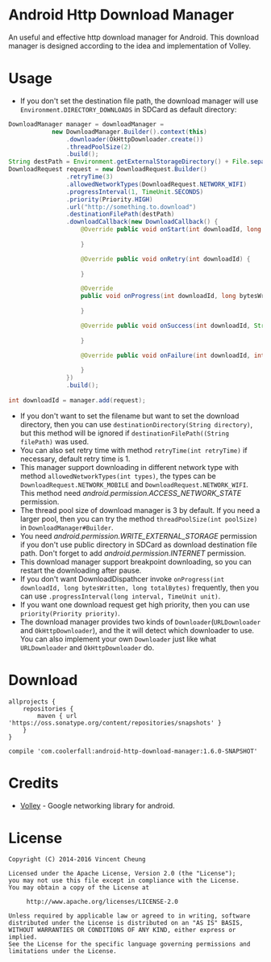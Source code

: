 Android Http Download Manager
===========================

An useful and effective http download manager for Android. This download manager is designed according to the idea and implementation of Volley.

Usage
=====
* If you don't set the destination file path, the download manager will use `Environment.DIRECTORY_DOWNLOADS` in SDCard as default directory:
```java
DownloadManager manager = downloadManager =
			new DownloadManager.Builder().context(this)
				.downloader(OkHttpDownloader.create())
				.threadPoolSize(2)
				.build();
String destPath = Environment.getExternalStorageDirectory() + File.separator + "test.apk";
DownloadRequest request = new DownloadRequest.Builder()
				.retryTime(3)
				.allowedNetworkTypes(DownloadRequest.NETWORK_WIFI)
				.progressInterval(1, TimeUnit.SECONDS)
				.priority(Priority.HIGH)
				.url("http://something.to.download")
				.destinationFilePath(destPath)
				.downloadCallback(new DownloadCallback() {
					@Override public void onStart(int downloadId, long totalBytes) {
						
					}

					@Override public void onRetry(int downloadId) {
						
					}

					@Override
					public void onProgress(int downloadId, long bytesWritten, long totalBytes) {
						
					}

					@Override public void onSuccess(int downloadId, String filePath) {
						
					}

					@Override public void onFailure(int downloadId, int statusCode, String errMsg) {
						
					}
				})
				.build();
				
int downloadId = manager.add(request);
```

* If you don't want to set the filename but want to set the download directory, then you can use `destinationDirectory(String directory)`, but this method will be ignored if `destinationFilePath((String filePath)` was used.
* You can also set retry time with method `retryTime(int retryTime)` if necessary, default retry time is 1.
* This manager support downloading in different network type with method `allowedNetworkTypes(int types)`, the types can be `DownloadRequest.NETWORK_MOBILE` and `DownloadRequest.NETWORK_WIFI`. This method need *android.permission.ACCESS_NETWORK_STATE* permission.
* The thread pool size of download manager is 3 by default. If you need a larger pool, then you can try the method `threadPoolSize(int poolSize)` in `DownloadManager#Builder`.
* You need *android.permission.WRITE_EXTERNAL_STORAGE* permission if you don't use public directory in SDCard as download destination file path. Don't forget to add *android.permission.INTERNET* permission.
* This download manager support breakpoint downloading, so you can restart the downloading after pause.
* If you don't want DownloadDispathcer invoke `onProgress(int downloadId, long bytesWritten, long totalBytes)` frequently, then you can use `.progressInterval(long interval, TimeUnit unit)`.
* If you want one download request get high priority, then you can use `priority(Priority priority)`.
* The download manager provides two kinds of `Downloader`(`URLDownloader` and `OkHttpDownloader`), and the it will detect which downloader to use. You can also implement your own `Downloader` just like what `URLDownloader` and `OkHttpDownloader` do.

Download
========
	allprojects {
		repositories {
			maven { url 'https://oss.sonatype.org/content/repositories/snapshots' }
		}
	}

	compile 'com.coolerfall:android-http-download-manager:1.6.0-SNAPSHOT'

Credits
=======
  * [Volley][1] - Google networking library for android.

License
=======

    Copyright (C) 2014-2016 Vincent Cheung

    Licensed under the Apache License, Version 2.0 (the "License");
    you may not use this file except in compliance with the License.
    You may obtain a copy of the License at

         http://www.apache.org/licenses/LICENSE-2.0

    Unless required by applicable law or agreed to in writing, software
    distributed under the License is distributed on an "AS IS" BASIS,
    WITHOUT WARRANTIES OR CONDITIONS OF ANY KIND, either express or implied.
    See the License for the specific language governing permissions and
    limitations under the License.
 


[1]: https://android.googlesource.com/platform/frameworks/volley
[2]: https://search.maven.org/remote_content?g=com.coolerfall&a=android-http-download-manager&v=LATEST
